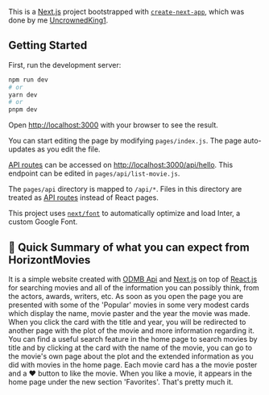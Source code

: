This is a [Next.js](https://nextjs.org/) project bootstrapped with [`create-next-app`](https://github.com/vercel/next.js/tree/canary/packages/create-next-app), which was done by me [UncrownedKing1](https://github.com/UncrownedKing1).

## Getting Started

First, run the development server:

```bash
npm run dev
# or
yarn dev
# or
pnpm dev
```

Open [http://localhost:3000](http://localhost:3000) with your browser to see the result.

You can start editing the page by modifying `pages/index.js`. The page auto-updates as you edit the file.

[API routes](https://nextjs.org/docs/api-routes/introduction) can be accessed on [http://localhost:3000/api/hello](http://localhost:3000/api/hello). This endpoint can be edited in `pages/api/list-movie.js`.

The `pages/api` directory is mapped to `/api/*`. Files in this directory are treated as [API routes](https://nextjs.org/docs/api-routes/introduction) instead of React pages.

This project uses [`next/font`](https://nextjs.org/docs/basic-features/font-optimization) to automatically optimize and load Inter, a custom Google Font.

## 📔 Quick Summary of what you can expect from HorizontMovies 

It is a simple website created with [ODMB Api](https://www.omdbapi.com) and [Next.js](https://nextjs.org/) on top of [React.js](https://react.dev/) for searching movies and all of the information you can possibly think, from the actors, awards, writers, etc. 
As soon as you open the page you are presented with some of the 'Popular' movies in some very modest cards which display the name, movie paster and the year the movie was made. When you click the card with the title and year, you will be redirected to another page with the plot of the movie and more information regarding it. 
You can find a useful search feature in the home page to search movies by title and by clicking at the card with the name of the movie, you can go to the movie's own page about the plot and the extended information as you did with movies in the home page. Each movie card has a the movie poster and a ❤️ button to like the movie. When you like a movie, it appears in the home page under the new section 'Favorites'. That's pretty much it.



